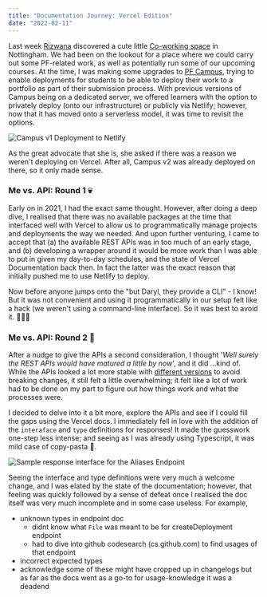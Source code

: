 ```yaml
---
title: "Documentation Journey: Vercel Edition"
date: "2022-02-11"
---
```


Last week [Rizwana](https://twitter.com/rizbizkits) discovered a cute little [Co-working space](https://www.cobdenplace.co.uk/) in Nottingham. We had been on the lookout for a place where we could carry out some PF-related work, as well as potentially run some of our upcoming courses. At the time, I was making some upgrades to [PF Campus](https://projectfunction.io/how-we-teach), trying to enable deployments for students to be able to deploy their work to a portfolio as part of their submission process. With previous versions of Campus being on a dedicated server, we offered learners with the option to privately deploy (onto our infrastructure) or publicly via Netlify; however, now that it has moved onto a serverless model, it was time to revisit the options.

![Campus v1 Deployment to Netlify](/images/campus-deploy1.png)

As the great advocate that she is, she asked if there was a reason we weren't deploying on Vercel. After all, Campus v2 was already deployed on there, so it only made sense.

### Me vs. API: Round 1 💀

Early on in 2021, I had the exact same thought. However, after doing a deep dive, I realised that there was no available packages at the time that interfaced well with Vercel to allow us to programmatically manage projects and deployments the way we needed. And upon further venturing, I came to accept that (a) the available REST APIs was in too much of an early stage, and (b) developing a wrapper around it would be more work than I was able to put in given my day-to-day schedules, and the state of Vercel Documentation back then. In fact the latter was the exact reason that initially pushed me to use Netlify to deploy.

Now before anyone jumps onto the "but Daryl, they provide a CLI" - I know! But it was not convenient and using it programmatically in our setup felt like a hack (we weren't using a command-line interface). So it was best to avoid it. 🤷🏽‍♂️

### Me vs. API: Round 2 🥊

After a nudge to give the APIs a second consideration, I thought '*Well surely the REST APIs would have matured a little by now*', and it did ...kind of. While the APIs looked a lot more stable with [different versions](https://vercel.com/docs/rest-api#introduction/api-basics/versioning) to avoid breaking changes, it still felt a little overwhelming; it felt like a lot of work had to be done on my part to figure out how things work and what the processes were.

I decided to delve into it a bit more, explore the APIs and see if I could fill the gaps using the Vercel docs. I immediately fell in love with the addition of the `interaface` and `type` definitions for responses! It made the guesswork one-step less intense; and seeing as I was already using Typescript, it was mild case of copy-pasta 🍝.

![Sample response interface for the Aliases Endpoint](/images/vercel-docs-response-interface.png)

Seeing the interface and type definitions were very much a welcome change, and I was elated by the state of the documentation; however, that feeling was quickly followed by a sense of defeat once I realised the doc itself was very much incomplete and in some case useless. For example, 

- unknown types in endpoint doc
    - didnt know what `File` was meant to be for createDeployment endpoint
    - had to dive into github codesearch (cs.github.com) to find usages of that endpoint
- incorrect expected types
- acknowledge some of these might have cropped up in changelogs but as far as the docs went as a go-to for usage-knowledge it was a deadend